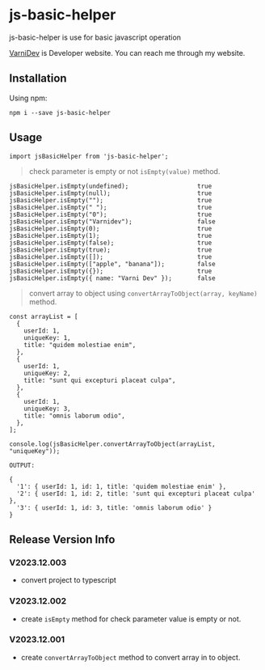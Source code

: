 # js-basic-helper

js-basic-helper is use for basic javascript operation

[VarniDev](https://www.varnidev.com) is Developer website. You can reach me through my website.

## Installation

Using npm:

```
npm i --save js-basic-helper
```

## Usage

```
import jsBasicHelper from 'js-basic-helper';
```

> check parameter is empty or not `isEmpty(value)` method.

```
jsBasicHelper.isEmpty(undefined);                   true
jsBasicHelper.isEmpty(null);                        true
jsBasicHelper.isEmpty("");                          true
jsBasicHelper.isEmpty(" ");                         true
jsBasicHelper.isEmpty("0");                         true
jsBasicHelper.isEmpty("Varnidev");                  false
jsBasicHelper.isEmpty(0);                           true
jsBasicHelper.isEmpty(1);                           true
jsBasicHelper.isEmpty(false);                       true
jsBasicHelper.isEmpty(true);                        true
jsBasicHelper.isEmpty([]);                          true
jsBasicHelper.isEmpty(["apple", "banana"]);         false
jsBasicHelper.isEmpty({});                          true
jsBasicHelper.isEmpty({ name: "Varni Dev" });       false
```

> convert array to object using `convertArrayToObject(array, keyName)` method.

```
const arrayList = [
  {
    userId: 1,
    uniqueKey: 1,
    title: "quidem molestiae enim",
  },
  {
    userId: 1,
    uniqueKey: 2,
    title: "sunt qui excepturi placeat culpa",
  },
  {
    userId: 1,
    uniqueKey: 3,
    title: "omnis laborum odio",
  },
];

console.log(jsBasicHelper.convertArrayToObject(arrayList, "uniqueKey"));

OUTPUT:

{
  '1': { userId: 1, id: 1, title: 'quidem molestiae enim' },
  '2': { userId: 1, id: 2, title: 'sunt qui excepturi placeat culpa' },
  '3': { userId: 1, id: 3, title: 'omnis laborum odio' }
}
```

## Release Version Info

### V2023.12.003

- convert project to typescript

### V2023.12.002

- create `isEmpty` method for check parameter value is empty or not.

### V2023.12.001

- create `convertArrayToObject` method to convert array in to object.
